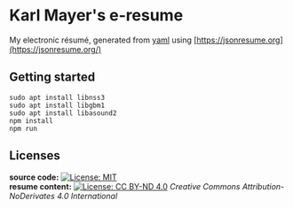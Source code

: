 # Karl Mayer's e-resume
My electronic résumé, generated from [yaml](https://github.com/karlmayer/e-resume/blob/main/resume/resume.yaml) using [https://jsonresume.org](https://jsonresume.org/)

## Getting started
```shell
sudo apt install libnss3
sudo apt install libgbm1
sudo apt install libasound2
npm install
npm run
```

## Licenses
**source code:** [![License: MIT](https://img.shields.io/badge/License-MIT-yellow.svg)](https://opensource.org/licenses/MIT)  
**resume content:** [![License: CC BY-ND 4.0](https://licensebuttons.net/l/by-nd/4.0/80x15.png)](https://creativecommons.org/licenses/by-nd/4.0/) _Creative Commons Attribution-NoDerivates 4.0 International_
